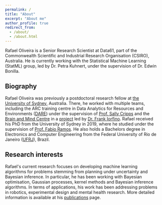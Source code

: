 ```yaml
---
permalink: /
title: "About"
excerpt: "About me"
author_profile: true
redirect_from: 
  - /about/
  - /about.html
---
```

Rafael Oliveira is a Senior Research Scientist at Data61, part of the Commonwealth Scientific and Industrial Research Organisation (CSIRO), Australia. He is currently working with the Statistical Machine Learning (StatML) group, led by Dr. Petra Kuhnert, under the supervision of Dr. Edwin Bonilla.


Biography
---
Rafael Oliveira was previously a postdoctoral research fellow at [the University of Sydney](https://sydney.edu.au), Australia.
There, he worked with multiple teams, including the ARC training centre in Data Analytics for Resources and Environments
([DARE](https://darecentre.org.au/)) under the supervision of
[Prof. Sally Cripps](https://www.sydney.edu.au/science/about/our-people/academic-staff/sally-cripps.html)
and the [Brain and Mind Centre](https://www.sydney.edu.au/brain-mind/) in a
[project](https://www.sydney.edu.au/news-opinion/news/2020/07/08/ai-medical-research-projects-receive--7-1-million-funding.html)
led by [Dr. Frank Iorfino](https://www.sydney.edu.au/medicine-health/about/our-people/academic-staff/frank-iorfino.html). Rafael received his PhD from the University of Sydney in 2019, where he studied under the supervision of
 [Prof. Fabio Ramos](http://web.it.usyd.edu.au/~framos/Home.html).
 He also holds a Bachelors degree in Electronics and Computer Engineering from the 
 Federal University of Rio de Janeiro ([UFRJ](https://ufrj.br)), Brazil.

Research interests
---
Rafael's current research focuses on developing machine learning algorithms for problems stemming from 
planning under uncertainty and Bayesian inference. In particular, he has been working with Bayesian optimisation, 
Gaussian processes, kernel methods and Bayesian inference algorithms. In terms of applications, his
work has been addressing problems in robotics, experimental design and mental health research.
More detailed information is available at his [publications](publications.md) page.
